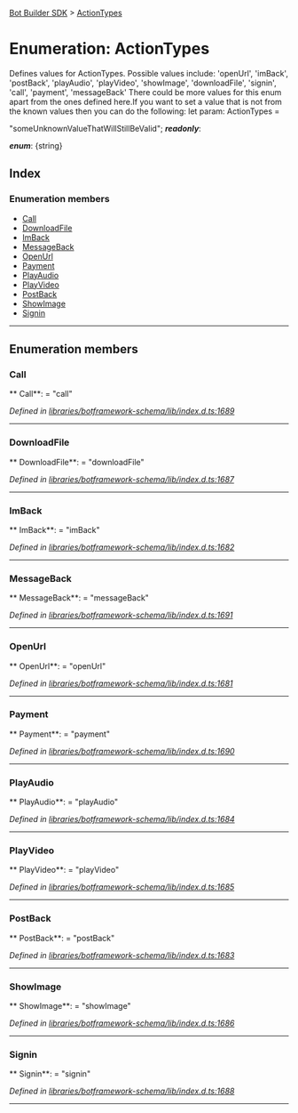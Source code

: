 [Bot Builder SDK](../README.md) > [ActionTypes](../enums/botbuilder.actiontypes.md)



# Enumeration: ActionTypes


Defines values for ActionTypes. Possible values include: 'openUrl', 'imBack', 'postBack', 'playAudio', 'playVideo', 'showImage', 'downloadFile', 'signin', 'call', 'payment', 'messageBack' There could be more values for this enum apart from the ones defined here.If you want to set a value that is not from the known values then you can do the following: let param: ActionTypes =

<actiontypes>"someUnknownValueThatWillStillBeValid";</actiontypes>
*__readonly__*: 

*__enum__*: {string}


## Index

### Enumeration members

* [Call](botbuilder.actiontypes.md#call)
* [DownloadFile](botbuilder.actiontypes.md#downloadfile)
* [ImBack](botbuilder.actiontypes.md#imback)
* [MessageBack](botbuilder.actiontypes.md#messageback)
* [OpenUrl](botbuilder.actiontypes.md#openurl)
* [Payment](botbuilder.actiontypes.md#payment)
* [PlayAudio](botbuilder.actiontypes.md#playaudio)
* [PlayVideo](botbuilder.actiontypes.md#playvideo)
* [PostBack](botbuilder.actiontypes.md#postback)
* [ShowImage](botbuilder.actiontypes.md#showimage)
* [Signin](botbuilder.actiontypes.md#signin)



---
## Enumeration members
<a id="call"></a>

###  Call

** Call**:    = "call"

*Defined in [libraries/botframework-schema/lib/index.d.ts:1689](https://github.com/Microsoft/botbuilder-js/blob/99f6a4a/libraries/botframework-schema/lib/index.d.ts#L1689)*





___

<a id="downloadfile"></a>

###  DownloadFile

** DownloadFile**:    = "downloadFile"

*Defined in [libraries/botframework-schema/lib/index.d.ts:1687](https://github.com/Microsoft/botbuilder-js/blob/99f6a4a/libraries/botframework-schema/lib/index.d.ts#L1687)*





___

<a id="imback"></a>

###  ImBack

** ImBack**:    = "imBack"

*Defined in [libraries/botframework-schema/lib/index.d.ts:1682](https://github.com/Microsoft/botbuilder-js/blob/99f6a4a/libraries/botframework-schema/lib/index.d.ts#L1682)*





___

<a id="messageback"></a>

###  MessageBack

** MessageBack**:    = "messageBack"

*Defined in [libraries/botframework-schema/lib/index.d.ts:1691](https://github.com/Microsoft/botbuilder-js/blob/99f6a4a/libraries/botframework-schema/lib/index.d.ts#L1691)*





___

<a id="openurl"></a>

###  OpenUrl

** OpenUrl**:    = "openUrl"

*Defined in [libraries/botframework-schema/lib/index.d.ts:1681](https://github.com/Microsoft/botbuilder-js/blob/99f6a4a/libraries/botframework-schema/lib/index.d.ts#L1681)*





___

<a id="payment"></a>

###  Payment

** Payment**:    = "payment"

*Defined in [libraries/botframework-schema/lib/index.d.ts:1690](https://github.com/Microsoft/botbuilder-js/blob/99f6a4a/libraries/botframework-schema/lib/index.d.ts#L1690)*





___

<a id="playaudio"></a>

###  PlayAudio

** PlayAudio**:    = "playAudio"

*Defined in [libraries/botframework-schema/lib/index.d.ts:1684](https://github.com/Microsoft/botbuilder-js/blob/99f6a4a/libraries/botframework-schema/lib/index.d.ts#L1684)*





___

<a id="playvideo"></a>

###  PlayVideo

** PlayVideo**:    = "playVideo"

*Defined in [libraries/botframework-schema/lib/index.d.ts:1685](https://github.com/Microsoft/botbuilder-js/blob/99f6a4a/libraries/botframework-schema/lib/index.d.ts#L1685)*





___

<a id="postback"></a>

###  PostBack

** PostBack**:    = "postBack"

*Defined in [libraries/botframework-schema/lib/index.d.ts:1683](https://github.com/Microsoft/botbuilder-js/blob/99f6a4a/libraries/botframework-schema/lib/index.d.ts#L1683)*





___

<a id="showimage"></a>

###  ShowImage

** ShowImage**:    = "showImage"

*Defined in [libraries/botframework-schema/lib/index.d.ts:1686](https://github.com/Microsoft/botbuilder-js/blob/99f6a4a/libraries/botframework-schema/lib/index.d.ts#L1686)*





___

<a id="signin"></a>

###  Signin

** Signin**:    = "signin"

*Defined in [libraries/botframework-schema/lib/index.d.ts:1688](https://github.com/Microsoft/botbuilder-js/blob/99f6a4a/libraries/botframework-schema/lib/index.d.ts#L1688)*





___


